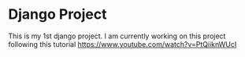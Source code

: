# Django Project
This is my 1st django project.
I am currently working on this project following this tutorial https://www.youtube.com/watch?v=PtQiiknWUcI
